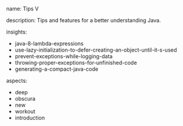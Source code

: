 name: Tips V

description: Tips and features for a better understanding Java.

insights:
  - java-8-lambda-expressions
  - use-lazy-initialization-to-defer-creating-an-object-until-it-s-used
  - prevent-exceptions-while-logging-data
  - throwing-proper-exceptions-for-unfinished-code
  - generating-a-compact-java-code

aspects:
  - deep
  - obscura
  - new
  - workout
  - introduction